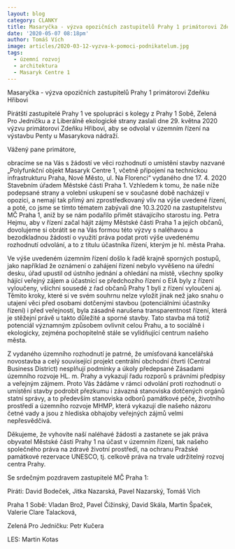 ```yaml
---
layout: blog
category: CLANKY
title: Masaryčka - výzva opozičních zastupitelů Prahy 1 primátorovi Zdeňku Hřibovi
date: '2020-05-07 08:18pm'
author: Tomáš Vích
image: articles/2020-03-12-vyzva-k-pomoci-podnikatelum.jpg
tags: 
  - územní rozvoj
  - architektura
  - Masaryk Centre 1
---
```

Masaryčka - výzva opozičních zastupitelů Prahy 1
primátorovi Zdeňku Hřibovi

Pirátští zastupitelé Prahy 1 ve spolupráci s kolegy z Prahy 1 Sobě, Zelená Pro Jedničku a z Liberálně ekologické strany zaslali dne 29. května 2020 výzvu primátorovi Zdeňku Hřibovi, aby se odvolal v územním řízení na výstavbu Penty u Masarykova nádraží.  

Vážený pane primátore,

obracíme se na Vás s žádostí ve věci rozhodnutí o umístění stavby nazvané „Polyfunkční objekt Masaryk Centre 1, včetně připojení na technickou infrastrukturu Praha, Nové Město, ul. Na Florenci“ vydaného dne 17. 4. 2020 Stavebním úřadem Městské části Praha 1. Vzhledem k tomu, že naše níže podepsané strany a volební uskupení se v současné době nacházejí v opozici, a nemají tak přímý ani zprostředkovaný vliv na výše uvedené řízení, a poté, co jsme se tímto tématem zabývali dne 10.3.2020 na zastupitelstvu MČ Praha 1, aniž by se nám podařilo přimět stávajícího starostu ing. Petra Hejmu, aby v řízení začal hájit zájmy Městské části Praha 1 a jejích občanů, dovolujeme si obrátit se na Vás formou této výzvy s naléhavou a bezodkladnou žádostí o využití práva podat proti výše uvedenému rozhodnutí odvolání, a to z titulu účastníka řízení, kterým je hl. města Praha.

Ve výše uvedeném územním řízení došlo k řadě krajně sporných postupů, jako například že oznámení o zahájení řízení nebylo vyvěšeno na úřední desku, úřad upustil od ústního jednání a ohledání na místě, všechny spolky hájící veřejný zájem a účastnící se předchozího řízení o EIA byly z řízení vyloučeny, všichni sousedé z řad občanů Prahy 1 byli z řízení vyloučeni aj. Těmito kroky, které si ve svém souhrnu nelze vyložit jinak než jako snahu o utajení věci před osobami dotčenými stavbou (potenciálními účastníky řízení) i před veřejností, byla zásadně narušena transparentnost řízení, která je stěžejní právě u takto důležité a sporné stavby. Tato stavba má totiž potenciál významným způsobem ovlivnit celou Prahu, a to sociálně i ekologicky, zejména pochopitelně stále se vylidňující centrum našeho města.

Z vydaného územního rozhodnutí je patrné, že umísťovaná kancelářská novostavba a celý související projekt centrální obchodní čtvrti (Central Business District) nesplňují podmínky a úkoly předepsané Zásadami územního rozvoje HL. m. Prahy a vykazují řadu rozporů s právními předpisy a veřejným zájmem. Proto Vás žádáme v rámci odvolání proti rozhodnutí o umístění stavby podrobit přezkumu i závazná stanoviska dotčených orgánů statní správy, a to především stanoviska odborů památkové péče, životního prostředí a územního rozvoje MHMP, která vykazují dle našeho názoru četné vady a jsou z hlediska obhajoby veřejných zájmů velmi nepřesvědčivá.

Děkujeme, že vyhovíte naší naléhavé žádosti a zastanete se jak práva obyvatel Městské části Prahy 1 na účast v územním řízení, tak našeho společného práva na zdravé životní prostředí, na ochranu Pražské památkové rezervace UNESCO, tj. celkově práva na trvale udržitelný rozvoj centra Prahy.

Se srdečným pozdravem zastupitelé MČ Praha 1:

Piráti: David Bodeček, Jitka Nazarská, Pavel Nazarský, Tomáš Vích

Praha 1 Sobě: Vladan Brož, Pavel Čižinský, David Skála, Martin Špaček, Valerie Clare Talacková,

Zelená Pro Jedničku: Petr Kučera

LES: Martin Kotas
